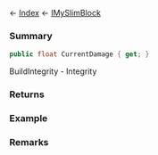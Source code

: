 ← [Index](Api-Index) ← [IMySlimBlock](VRage.Game.ModAPI.Ingame.IMySlimBlock)

### Summary

```csharp
public float CurrentDamage { get; }
```

BuildIntegrity - Integrity

### Returns

### Example

### Remarks

